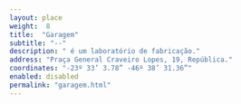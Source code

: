 ```yaml
---
layout: place
weight:  8
title:  "Garagem"
subtitle: "--"
description: " é um laboratório de fabricação."
address: "Praça General Craveiro Lopes, 19, República."
coordinates: "-23º 33’ 3.78” -46º 38’ 31.36”"
enabled: disabled
permalink: "garagem.html"
---
```

